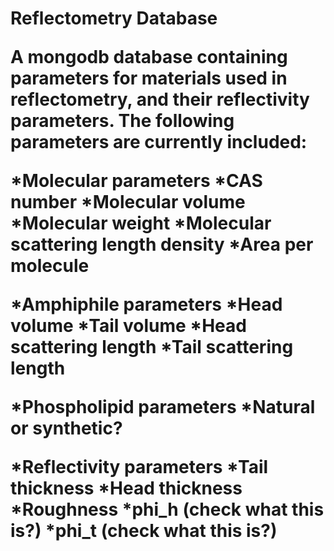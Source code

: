 <h1> Reflectometry Database 

A mongodb database containing parameters for materials used in reflectometry, and their reflectivity parameters. 
The following parameters are currently included: 
  
*Molecular parameters
  *CAS number
  *Molecular volume
  *Molecular weight
  *Molecular scattering length density
  *Area per molecule
  
*Amphiphile parameters
  *Head volume
  *Tail volume
  *Head scattering length
  *Tail scattering length
  
*Phospholipid parameters
  *Natural or synthetic?
  
*Reflectivity parameters
  *Tail thickness
  *Head thickness
  *Roughness
  *phi_h (check what this is?)
  *phi_t (check what this is?)
